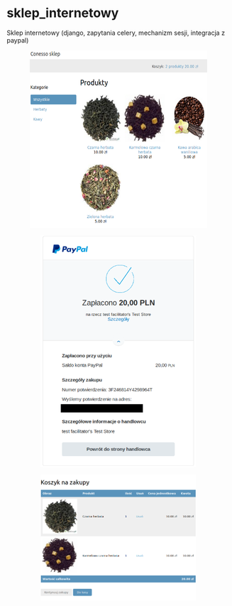 # sklep_internetowy
Sklep internetowy (django, zapytania celery, mechanizm sesji, integracja z paypal)

<p align="center">
  <img src="/myshop/Sklep.jpg" width="400" height="400" title="Sklep"> 
</p>

<p align="center">
  <img src="/myshop/PayPal.png" width="350" title="PayPal">                                                             
</p>

<p align="center">
  <img src=/myshop/Koszyk.png" width="350" title="Koszyk">
</p>

